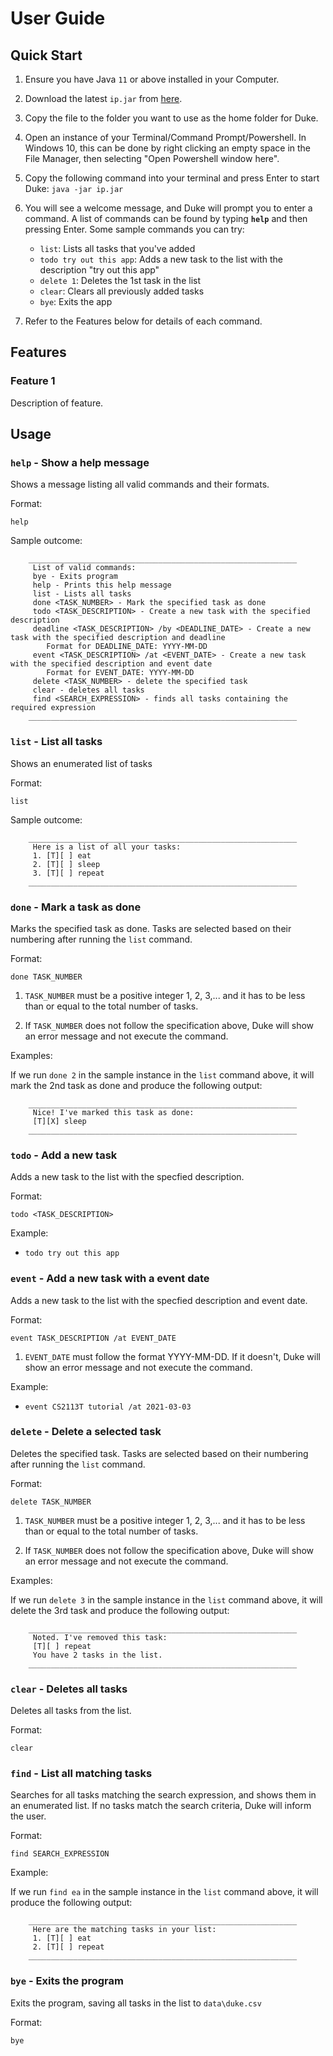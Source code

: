 # User Guide

## Quick Start

1. Ensure you have Java `11` or above installed in your Computer.

2. Download the latest `ip.jar` from [here](https://github.com/brandonfoong/ip/releases/download/A-Jar/ip.jar).

3. Copy the file to the folder you want to use as the home folder for Duke.

4. Open an instance of your Terminal/Command Prompt/Powershell. In Windows 10, this can be done by right clicking an empty space in the File Manager, then selecting "Open Powershell window here".

5. Copy the following command into your terminal and press Enter to start Duke: `java -jar ip.jar`

6. You will see a welcome message, and Duke will prompt you to enter a command. A list of commands can be found by typing **`help`** and then pressing Enter. Some sample commands you can try:
    - `list`: Lists all tasks that you've added
    - `todo try out this app`: Adds a new task to the list with the description "try out this app"
    - `delete 1`: Deletes the 1st task in the list
    - `clear`: Clears all previously added tasks
    - `bye`: Exits the app

7. Refer to the Features below for details of each command.

## Features 

### Feature 1 
Description of feature.

## Usage

### `help` - Show a help message

Shows a message listing all valid commands and their formats.

Format: 

`help`

Sample outcome:

```	
    ____________________________________________________________
	 List of valid commands:
	 bye - Exits program
	 help - Prints this help message
	 list - Lists all tasks
	 done <TASK_NUMBER> - Mark the specified task as done
	 todo <TASK_DESCRIPTION> - Create a new task with the specified description
	 deadline <TASK_DESCRIPTION> /by <DEADLINE_DATE> - Create a new task with the specified description and deadline
		Format for DEADLINE_DATE: YYYY-MM-DD
	 event <TASK_DESCRIPTION> /at <EVENT_DATE> - Create a new task with the specified description and event date
		Format for EVENT_DATE: YYYY-MM-DD
	 delete <TASK_NUMBER> - delete the specified task
	 clear - deletes all tasks
	 find <SEARCH_EXPRESSION> - finds all tasks containing the required expression
	____________________________________________________________
```

### `list` - List all tasks

Shows an enumerated list of tasks

Format: 

`list`

Sample outcome:

```	
	____________________________________________________________
	 Here is a list of all your tasks:
	 1. [T][ ] eat
	 2. [T][ ] sleep
	 3. [T][ ] repeat
	____________________________________________________________
```

### `done` - Mark a task as done

Marks the specified task as done. Tasks are selected based on their numbering after running the `list` command.

Format: 

`done TASK_NUMBER`

1. `TASK_NUMBER` must be a positive integer 1, 2, 3,... and it has to be less than or equal to the total number of tasks.

2. If `TASK_NUMBER` does not follow the specification above, Duke will show an error message and not execute the command.

Examples:

If we run `done 2` in the sample instance in the `list` command above, it will mark the 2nd task as done and produce the following output:

```	
	____________________________________________________________
	 Nice! I've marked this task as done:
	 [T][X] sleep
	____________________________________________________________
```

### `todo` - Add a new task

Adds a new task to the list with the specfied description.

Format: 

`todo <TASK_DESCRIPTION>`

Example:
- `todo try out this app`

### `event` - Add a new task with a event date

Adds a new task to the list with the specfied description and event date.

Format: 

`event TASK_DESCRIPTION /at EVENT_DATE`

1. `EVENT_DATE` must follow the format YYYY-MM-DD. If it doesn't, Duke will show an error message and not execute the command.

Example:
- `event CS2113T tutorial /at 2021-03-03`

### `delete` - Delete a selected task

Deletes the specified task. Tasks are selected based on their numbering after running the `list` command.

Format: 

`delete TASK_NUMBER`

1. `TASK_NUMBER` must be a positive integer 1, 2, 3,... and it has to be less than or equal to the total number of tasks.

2. If `TASK_NUMBER` does not follow the specification above, Duke will show an error message and not execute the command.

Examples:

If we run `delete 3` in the sample instance in the `list` command above, it will delete the 3rd task and produce the following output:

```
    ____________________________________________________________
	 Noted. I've removed this task:
	 [T][ ] repeat
	 You have 2 tasks in the list.
	____________________________________________________________
```
### `clear` - Deletes all tasks

Deletes all tasks from the list.

Format: 

`clear`

### `find` - List all matching tasks

Searches for all tasks matching the search expression, and shows them in an enumerated list. If no tasks match the search criteria, Duke will inform the user.

Format: 

`find SEARCH_EXPRESSION`

Example:

If we run `find ea` in the sample instance in the `list` command above, it will produce the following output:

```	
	____________________________________________________________
	 Here are the matching tasks in your list:
	 1. [T][ ] eat
	 2. [T][ ] repeat
	____________________________________________________________
```

### `bye` - Exits the program

Exits the program, saving all tasks in the list to `data\duke.csv`

Format:

`bye`